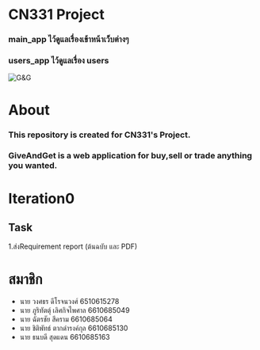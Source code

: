 # CN331 Project

### main_app ไว้ดูแลเรื่องเข้าหน้าเว็บต่างๆ

### users_app ไว้ดูแลเรื่อง users

![G&G](https://github.com/user-attachments/assets/ba42d690-8d31-4abd-a4dc-69ed5e6d7c41)

# About 
### This repository is created for CN331's Project.
### GiveAndGet is a web application for buy,sell or trade anything you wanted.

# Iteration0
## Task
  1.ส่งRequirement report (ต้นฉบับ และ PDF)

# สมาชิก
* นาย วงศธร ดีโรจนวงศ์ 6510615278
* นาย ภูริทัตตุ์ เลิศกิจไพศาล 6610685049
* นาย ฉัตรชัย สีคราม 6610685064
* นาย ชิติพัทธ์ ตากดำรงค์กุล 6610685130
* นาย ธนบดี สุดแดน 6610685163
